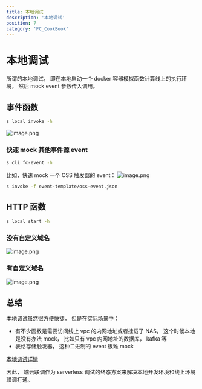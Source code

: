 ```yaml
---
title: 本地调试
description: '本地调试'
position: 7
category: 'FC_CookBook'
---
```


# 本地调试

所谓的本地调试， 即在本地启动一个 docker 容器模拟函数计算线上的执行环境， 然后 mock event 参数传入调用。
​

## 事件函数
```bash
s local invoke -h
```
![image.png](https://img.alicdn.com/imgextra/i2/O1CN01pdSFvO1W060a6gzhn_!!6000000002725-2-tps-2522-1468.png)
### 快速 mock 其他事件源 event
```bash
s cli fc-event -h
```
比如，快速 mock 一个 OSS 触发器的 event：
![image.png](https://img.alicdn.com/imgextra/i2/O1CN013g26ww1OQBe5eGeqW_!!6000000001699-2-tps-1962-1084.png)
```bash
s invoke -f event-template/oss-event.json
```
## HTTP 函数
```bash
s local start -h
```
### 没有自定义域名
![image.png](https://img.alicdn.com/imgextra/i4/O1CN01wAUrzu1vGuwvP5qbH_!!6000000006146-2-tps-2754-1050.png)

### 有自定义域名
![image.png](https://img.alicdn.com/imgextra/i4/O1CN01G0rBKd1jfOjP9VOKo_!!6000000004575-2-tps-2562-1680.png)


## 总结
本地调试虽然很方便快捷， 但是在实际场景中：

- 有不少函数是需要访问线上 vpc 的内网地址或者挂载了 NAS， 这个时候本地是没有办法 mock， 比如只有 vpc 内网地址的数据库， kafka 等
- 表格存储触发器， 这种二进制的 event 很难 mock


[本地调试详情](https://www.serverless-devs.com/fc/command/local)

因此， 端云联调作为 serverless 调试的终态方案来解决本地开发环境和线上环境联调打通。
